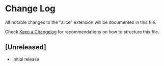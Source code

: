 # Change Log

All notable changes to the "alice" extension will be documented in this file.

Check [Keep a Changelog](http://keepachangelog.com/) for recommendations on how to structure this file.

## [Unreleased]

- Initial release

